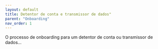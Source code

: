 ```yaml
---
layout: default
title: Detentor de conta e transmissor de dados"
parent: "Onboarding"
nav_order: 1
---
```

O processo de onboarding para um detentor de conta ou transmissor de dados...